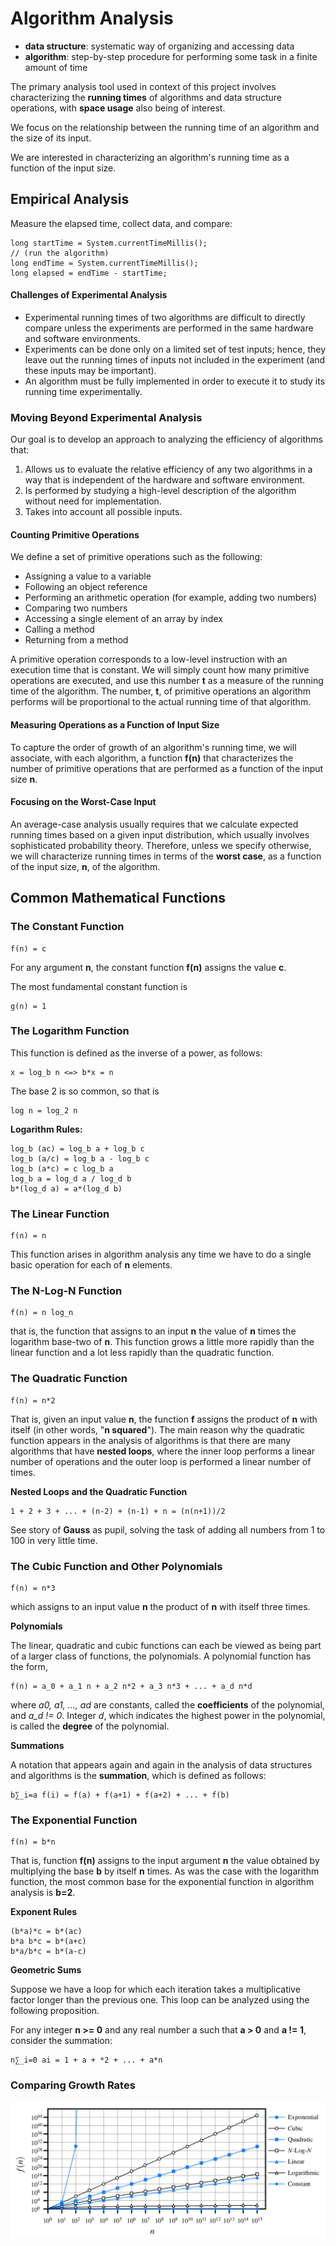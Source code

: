 # Algorithm Analysis

* **data structure**: systematic way of organizing and accessing data
* **algorithm**: step-by-step procedure for performing some task in a finite amount of time

The primary analysis tool used in context of this project involves characterizing the **running 
times** of algorithms and data structure operations, with **space usage** also being of interest.

We focus on the relationship between the running time of an algorithm and the size of its input.

We are interested in characterizing an algorithm's running time as a function of the input size.

## Empirical Analysis

Measure the elapsed time, collect data, and compare:

    long startTime = System.currentTimeMillis();
    // (run the algorithm)
    long endTime = System.currentTimeMillis();
    long elapsed = endTime - startTime;

#### Challenges of Experimental Analysis

* Experimental running times of two algorithms are difficult to directly compare unless the 
  experiments are performed in the same hardware and software environments.
* Experiments can be done only on a limited set of test inputs; hence, they leave out the 
  running times of inputs not included in the experiment (and these inputs may be important).
* An algorithm must be fully implemented in order to execute it to study its running time 
  experimentally.

### Moving Beyond Experimental Analysis

Our goal is to develop an approach to analyzing the efficiency of algorithms that:

1. Allows us to evaluate the relative efficiency of any two algorithms in a way that is 
   independent of the hardware and software environment.
2. Is performed by studying a high-level description of the algorithm without need for 
   implementation.
3. Takes into account all possible inputs.

#### Counting Primitive Operations

We define a set of primitive operations such as the following:

* Assigning a value to a variable 
* Following an object reference 
* Performing an arithmetic operation (for example, adding two numbers)
* Comparing two numbers 
* Accessing a single element of an array by index 
* Calling a method 
* Returning from a method

A primitive operation corresponds to a low-level instruction with an execution time that is 
constant. We will simply count how many primitive operations are executed, and use this number **t** 
as a measure of the running time of the algorithm. The number, **t**, of primitive operations an 
algorithm performs will be proportional to the actual running time of that algorithm.

#### Measuring Operations as a Function of Input Size

To capture the order of growth of an algorithm's running time, we will associate, with each 
algorithm, a function **f(n)** that characterizes the number of primitive operations that are 
performed as a function of the input size **n**.

#### Focusing on the Worst-Case Input

An average-case analysis usually requires that we calculate expected running times based on a 
given input distribution, which usually involves sophisticated probability theory. Therefore, 
unless we specify otherwise, we will characterize running times in terms of the **worst case**, 
as a function of the input size, **n**, of the algorithm.

## Common Mathematical Functions

### The Constant Function

    f(n) = c

For any argument **n**, the constant function **f(n)** assigns the value **c**.

The most fundamental constant function is 

    g(n) = 1

### The Logarithm Function

This function is defined as the inverse of a power, as follows:

    x = log_b n <=> b*x = n

The base 2 is so common, so that is

    log n = log_2 n

**Logarithm Rules:**

    log_b (ac) = log_b a + log_b c
    log_b (a/c) = log_b a - log_b c
    log_b (a*c) = c log_b a
    log_b a = log_d a / log_d b
    b*(log_d a) = a*(log_d b)

### The Linear Function

    f(n) = n

This function arises in algorithm analysis any time we have to do a single basic operation for 
each of **n** elements.

### The N-Log-N Function

    f(n) = n log_n

that is, the function that assigns to an input **n** the value of **n** times the logarithm 
base-two of **n**. This function grows a little more rapidly than the linear function and a lot 
less rapidly than the quadratic function.

### The Quadratic Function

    f(n) = n*2

That is, given an input value **n**, the function **f** assigns the product of **n** with itself 
(in other words, "**n squared**"). The main reason why the quadratic function appears in the 
analysis of algorithms is that there are many algorithms that have **nested loops**, where the inner
loop performs a linear number of operations and the outer loop is performed a
linear number of times.

**Nested Loops and the Quadratic Function**

    1 + 2 + 3 + ... + (n-2) + (n-1) + n = (n(n+1))/2

See story of **Gauss** as pupil, solving the task of adding all numbers from 1 to 100 in very 
little time.

### The Cubic Function and Other Polynomials

    f(n) = n*3

which assigns to an input value **n** the product of **n** with itself three times.

**Polynomials**

The linear, quadratic and cubic functions can each be viewed as being part of a
larger class of functions, the polynomials. A polynomial function has the form,

    f(n) = a_0 + a_1 n + a_2 n*2 + a_3 n*3 + ... + a_d n*d

where _a0, a1, ..., ad_ are constants, called the **coefficients** of the polynomial, and 
_a_d != 0_. Integer _d_, which indicates the highest power in the polynomial, is called  the 
**degree** of the polynomial.

**Summations**

A notation that appears again and again in the analysis of data structures and algorithms is the **summation**, which is defined as follows:

    b∑_i=a f(i) = f(a) + f(a+1) + f(a+2) + ... + f(b)

### The Exponential Function

    f(n) = b*n

That is, function **f(n)** assigns to the input argument **n** the value obtained by multiplying 
the base **b** by itself **n** times. As was the case with the logarithm function, the most 
common base for the exponential function in algorithm analysis is **b=2**.

**Exponent Rules**

    (b*a)*c = b*(ac)
    b*a b*c = b*(a+c)
    b*a/b*c = b*(a-c)


**Geometric Sums**

Suppose we have a loop for which each iteration takes a multiplicative factor longer than the 
previous one. This loop can be analyzed using the following proposition.

For any integer **n >= 0** and any real number a such that **a > 0** and **a != 1**, consider the 
summation:

    n∑_i=0 ai = 1 + a + *2 + ... + a*n

### Comparing Growth Rates

![Growth Rates of Fundamental Functions](1_function_growth_rates.png "Growth Rates of Fundamental Functions")
